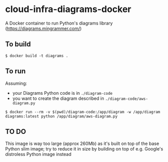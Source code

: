 # cloud-infra-diagrams-docker
A Docker container to run Python's diagrams library (https://diagrams.mingrammer.com/)

## To build

`$ docker build -t diagrams .`

## To run

Assuming:
- your Diagrams Python code is in `./diagram-code`
- you want to create the diagram described in `./diagram-code/aws-diagram.py`

`$ docker run --rm -v $(pwd)/diagram-code:/app/diagram -w /app/diagram diagrams:latest python /app/diagram/aws-diagram.py`

## TO DO

This image is way too large (approx 260Mb) as it's built on top of the base Python slim image; try to reduce it in size by building on top of e.g. Google's distroless Python image instead
